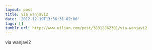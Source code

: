 ```yaml
---
layout: post
title: via wanjavi2
date: '2012-12-19T13:36:31-02:00'
tags: []
tumblr_url: http://www.uilian.com/post/38312862301/via-wanjavi2
---
```

via wanjavi2
